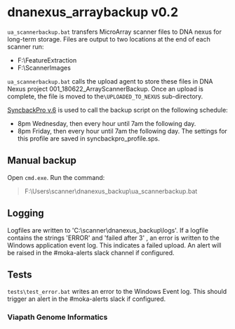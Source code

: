 # dnanexus_arraybackup v0.2

`ua_scannerbackup.bat` transfers MicroArray scanner files to DNA nexus for long-term storage. Files are output to two locations at the end of each scanner run:
*  F:\FeatureExtraction
*  F:\ScannerImages

`ua_scannerbackup.bat` calls the upload agent to store these files in DNA Nexus project 001_180622_ArrayScannerBackup. Once an upload is complete, the file is moved to the`\UPLOADED_TO_NEXUS` sub-directory.

[SyncbackPro v.6](https://www.2brightsparks.com/syncback/sbpro.html) is used to call the backup script on the following schedule:
- 8pm Wednesday, then every hour until 7am the following day.
- 8pm Friday, then every hour until 7am the following day.
The settings for this profile are saved in syncbackpro_profile.sps.

## Manual backup
Open `cmd.exe`. Run the command:
> F:\Users\scanner\dnanexus_backup\ua_scannerbackup.bat

## Logging
Logfiles are written to 'C:\scanner\dnanexus_backup\logs'. If a logfile contains the strings 'ERROR' and 'failed after 3' , an error is written to the Windows application event log. This indicates a failed upload. An alert will be raised in the #moka-alerts slack channel if configured.

## Tests
`tests\test_error.bat` writes an error to the Windows Event log. This should trigger an alert in the #moka-alerts slack if configured.

### Viapath Genome Informatics
